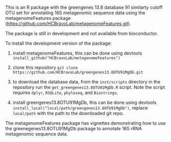 This is an R package with the greengenes 13.8 database 91 similarty cutoff OTU set for annotating 16S metagenomic sequence data using the metagenomeFeatures package (https://github.com/HCBravoLab/metagenomeFeatures.git).

The package is still in development and not available from bioconductor.

To install the development version of the package:  
1. install metagenomeFeatures, this can be done using devtools `install_github("HCBravoLab/metagenomeFeatures")`  
2. clone this repository `git clone https://github.com/HCBravoLab/greengenes13.8OTU91MgDb.git`   
3. to download the database data, from the `inst/scripts` directory in the repository run the `get_greengenes13.8OTU91MgDb.R` script. Note the script requires `dplyr`, `RSQLite`, `phyloseq`, and `Biostrings`.  

4. install greengenes13.8OTU91MgDb, this can be done using devtools `install_local("local/path/greengenes13.8OTU91MgDb")`, replace `local/path` with the path to the downloaded git repo.   

The metagenomeFeatures package has vignettes demonstrating how to use the greenegenes13.8OTU91MgDb package to annotate 16S rRNA metagenomic sequence data.
